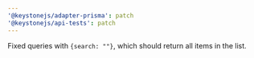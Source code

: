 ```yaml
---
'@keystonejs/adapter-prisma': patch
'@keystonejs/api-tests': patch
---
```


Fixed queries with `{search: ""}`, which should return all items in the list.
